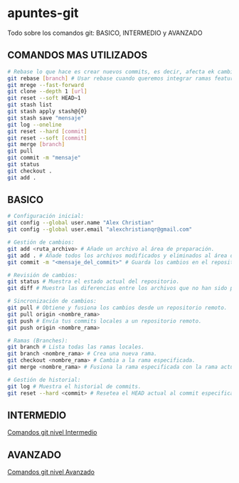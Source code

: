 # apuntes-git

Todo sobre los comandos git: BASICO, INTERMEDIO y AVANZADO

## COMANDOS MAS UTILIZADOS

```bash
# Rebase lo que hace es crear nuevos commits, es decir, afecta ek cambio del historial.
git rebase [branch] # Usar rebase cuando queremos integrar ramas features pero, usar merge cuando queremos integrar ramas features con master o dev
git mrege --fast-forward
git clone --depth 1 [url]
git reset --soft HEAD~1
git stash list
git stash apply stash@{0}
git stash save "mensaje" 
git log --oneline
git reset --hard [commit]
git reset --soft [commit]
git merge [branch]
git pull
git commit -m "mensaje"
git status
git checkout .
git add .
```

## BASICO

```bash
# Configuración inicial:
git config --global user.name "Alex Christian"
git config --global user.email "alexchristianqr@gmail.com"
```

```bash
# Gestión de cambios:
git add <ruta_archivo> # Añade un archivo al área de preparación.
git add . # Añade todos los archivos modificados y eliminados al área de preparación.
git commit -m "<mensaje_del_commit>" # Guarda los cambios en el repositorio.
```

```bash
# Revisión de cambios:
git status # Muestra el estado actual del repositorio.
git diff # Muestra las diferencias entre los archivos que no han sido preparados.
```

```bash
# Sincronización de cambios:
git pull # Obtiene y fusiona los cambios desde un repositorio remoto.
git pull origin <nombre_rama> 
git push # Envía tus commits locales a un repositorio remoto.
git push origin <nombre_rama>
```

```bash
# Ramas (Branches):
git branch # Lista todas las ramas locales.
git branch <nombre_rama> # Crea una nueva rama.
git checkout <nombre_rama> # Cambia a la rama especificada.
git merge <nombre_rama> # Fusiona la rama especificada con la rama actual.
```

```bash
# Gestión de historial:
git log # Muestra el historial de commits.
git reset --hard <commit> # Resetea el HEAD actual al commit especificado.
```

## INTERMEDIO

[Comandos git nivel Intermedio](README-intermedio.md)

## AVANZADO

[Comandos git nivel Avanzado](README-avanzado.md)
